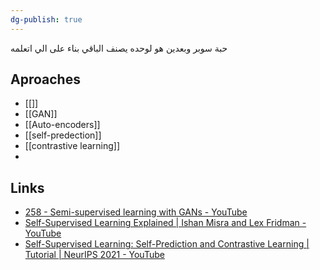 ```yaml
---
dg-publish: true
---
```

حبة سوبر وبعدين هو لوحده يصنف الباقي بناء على الي اتعلمه


## Aproaches
- [[]]
- [[GAN]]
- [[Auto-encoders]]
- [[self-predection]]
- [[contrastive learning]]
- 




## Links
- [258 - Semi-supervised learning with GANs - YouTube](https://www.youtube.com/watch?v=AP0A8PgYfro)
- [Self-Supervised Learning Explained | Ishan Misra and Lex Fridman - YouTube](https://www.youtube.com/watch?v=mvTQwA7Q9L4)
- [Self-Supervised Learning: Self-Prediction and Contrastive Learning | Tutorial | NeurIPS 2021 - YouTube](https://www.youtube.com/watch?v=7l6fttRJzeU)